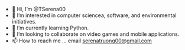 - 👋 Hi, I’m @TSerena00
- 👀 I’m interested in computer sciencea, software, and environmental initiatives.
- 🌱 I’m currently learning Python.
- 💞️ I’m looking to collaborate on video games and mobile applications.
- 📫 How to reach me ... email serenatruong00@gmail.com

<!---
TSerena00/TSerena00 is a ✨ special ✨ repository because its `README.md` (this file) appears on your GitHub profile.
You can click the Preview link to take a look at your changes.
--->

